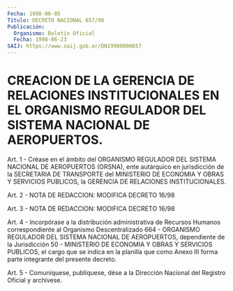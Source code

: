 ```yaml
---
Fecha: 1998-06-05
Título: DECRETO NACIONAL 657/98
Publicación:
  Organismo: Boletín Oficial
  Fecha: 1998-06-23
SAIJ: https://www.saij.gob.ar/DN19980000657
---
```

# CREACION DE LA GERENCIA DE RELACIONES INSTITUCIONALES EN EL ORGANISMO REGULADOR DEL SISTEMA NACIONAL DE AEROPUERTOS.

<a id="1"></a>
Art.  1  -  Créase  en  el ámbito del ORGANISMO  REGULADOR DEL SISTEMA  NACIONAL  DE  AEROPUERTOS   (ORSNA),  ente  autárquico  en jurisdicción  de  la  SECRETARIA DE TRANSPORTE  del  MINISTERIO  DE ECONOMIA Y OBRAS Y SERVICIOS  PUBLICOS,  la  GERENCIA DE RELACIONES INSTITUCIONALES.

<a id="2"></a>
Art. 2 - NOTA DE REDACCION: MODIFICA DECRETO 16/98

<a id="3"></a>
Art. 3 - NOTA DE REDACCION: MODIFICA DECRETO 16/98

<a id="4"></a>
Art.  4  - Incorpórase a la distribución administrativa de Recursos Humanos  correspondiente    al   Organismo  Descentralizado  664  - ORGANISMO REGULADOR DEL SISTEMA NACIONAL DE AEROPUERTOS, dependiente de la Jurisdicción 50  - MINISTERIO DE ECONOMIA Y OBRAS Y SERVICIOS PUBLICOS, el cargo que se  indica  en  la  planilla que como   Anexo  III  forma  parte  integrante  del  presente  decreto.

<a id="5"></a>
Art. 5  - Comuníquese, publíquese, dése a la Dirección Nacional del Registro Oficial y archívese.
